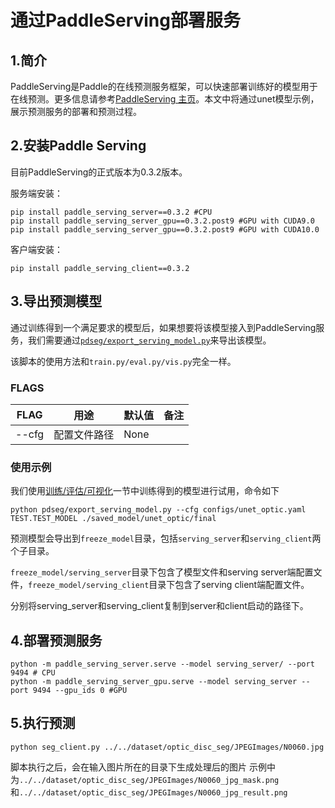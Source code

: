 # 通过PaddleServing部署服务

## 1.简介

PaddleServing是Paddle的在线预测服务框架，可以快速部署训练好的模型用于在线预测。更多信息请参考[PaddleServing 主页](https://github.com/PaddlePaddle/Serving)。本文中将通过unet模型示例，展示预测服务的部署和预测过程。

## 2.安装Paddle Serving

目前PaddleServing的正式版本为0.3.2版本。

服务端安装：

```shell
pip install paddle_serving_server==0.3.2 #CPU
pip install paddle_serving_server_gpu==0.3.2.post9 #GPU with CUDA9.0
pip install paddle_serving_server_gpu==0.3.2.post9 #GPU with CUDA10.0
```

客户端安装：

```shell
pip install paddle_serving_client==0.3.2
```

## 3.导出预测模型


通过训练得到一个满足要求的模型后，如果想要将该模型接入到PaddleServing服务，我们需要通过[`pdseg/export_serving_model.py`](../../pdseg/export_serving_model.py)来导出该模型。

该脚本的使用方法和`train.py/eval.py/vis.py`完全一样。

### FLAGS

|FLAG|用途|默认值|备注|
|-|-|-|-|
|--cfg|配置文件路径|None||

### 使用示例

我们使用[训练/评估/可视化](./usage.md)一节中训练得到的模型进行试用，命令如下

```shell
python pdseg/export_serving_model.py --cfg configs/unet_optic.yaml TEST.TEST_MODEL ./saved_model/unet_optic/final
```

预测模型会导出到`freeze_model`目录，包括`serving_server`和`serving_client`两个子目录。

`freeze_model/serving_server`目录下包含了模型文件和serving server端配置文件，`freeze_model/serving_client`目录下包含了serving client端配置文件。

分别将serving_server和serving_client复制到server和client启动的路径下。

## 4.部署预测服务

```shell
python -m paddle_serving_server.serve --model serving_server/ --port 9494 # CPU
python -m paddle_serving_server_gpu.serve --model serving_server --port 9494 --gpu_ids 0 #GPU
```

## 5.执行预测
```shell
python seg_client.py ../../dataset/optic_disc_seg/JPEGImages/N0060.jpg
```
脚本执行之后，会在输入图片所在的目录下生成处理后的图片
示例中为`../../dataset/optic_disc_seg/JPEGImages/N0060_jpg_mask.png`和`../../dataset/optic_disc_seg/JPEGImages/N0060_jpg_result.png`
